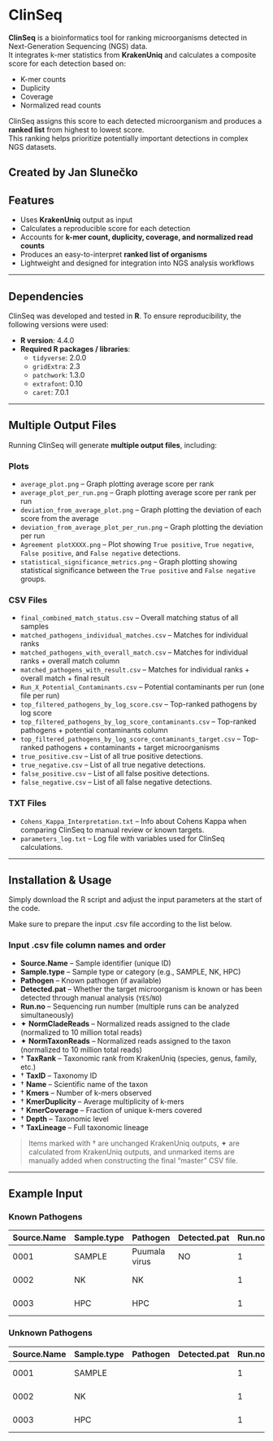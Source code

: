# ClinSeq

**ClinSeq** is a bioinformatics tool for ranking microorganisms detected in Next-Generation Sequencing (NGS) data.  
It integrates k-mer statistics from **KrakenUniq** and calculates a composite score for each detection based on:

- K-mer counts  
- Duplicity  
- Coverage  
- Normalized read counts  

ClinSeq assigns this score to each detected microorganism and produces a **ranked list** from highest to lowest score.  
This ranking helps prioritize potentially important detections in complex NGS datasets.

Created by Jan Slunečko
---

## Features

- Uses **KrakenUniq** output as input  
- Calculates a reproducible score for each detection  
- Accounts for **k-mer count, duplicity, coverage, and normalized read counts**  
- Produces an easy-to-interpret **ranked list of organisms**  
- Lightweight and designed for integration into NGS analysis workflows  

---

## Dependencies

ClinSeq was developed and tested in **R**. To ensure reproducibility, the following versions were used:

- **R version**: 4.4.0  
- **Required R packages / libraries**:
  - `tidyverse`: 2.0.0
  - `gridExtra`: 2.3  
  - `patchwork`: 1.3.0  
  - `extrafont`: 0.10 
  - `caret`: 7.0.1 

---

## Multiple Output Files

Running ClinSeq will generate **multiple output files**, including:

### Plots

- `average_plot.png` – Graph plotting average score per rank  
- `average_plot_per_run.png` – Graph plotting average score per rank per run  
- `deviation_from_average_plot.png` – Graph plotting the deviation of each score from the average  
- `deviation_from_average_plot_per_run.png` – Graph plotting the deviation per run
- `Agreement plotXXXX.png` – Plot showing `True positive`, `True negative`, `False positive`, and `False negative` detections. 
- `statistical_significance_metrics.png` – Graph plotting showing statistical significance between the `True positive` and `False negative` groups. 

### CSV Files

- `final_combined_match_status.csv` – Overall matching status of all samples  
- `matched_pathogens_individual_matches.csv` – Matches for individual ranks  
- `matched_pathogens_with_overall_match.csv` – Matches for individual ranks + overall match column  
- `matched_pathogens_with_result.csv` – Matches for individual ranks + overall match + final result  
- `Run_X_Potential_Contaminants.csv` – Potential contaminants per run (one file per run)  
- `top_filtered_pathogens_by_log_score.csv` – Top-ranked pathogens by log score  
- `top_filtered_pathogens_by_log_score_contaminants.csv` – Top-ranked pathogens + potential contaminants column  
- `top_filtered_pathogens_by_log_score_contaminants_target.csv` – Top-ranked pathogens + contaminants + target microorganisms  
- `true_positive.csv` – List of all true positive detections.  
- `true_negative.csv` – List of all true negative detections.  
- `false_positive.csv` – List of all false positive detections.  
- `false_negative.csv` – List of all false negative detections.  

### TXT Files

- `Cohens_Kappa_Interpretation.txt` – Info about Cohens Kappa when comparing ClinSeq to manual review or known targets.  
- `parameters_log.txt` – Log file with variables used for ClinSeq calculations.  


---

## Installation & Usage

Simply download the R script and adjust the input parameters at the start of the code.

Make sure to prepare the input .csv file according to the list below.

### Input .csv file column names and order

- **Source.Name** – Sample identifier (unique ID)  
- **Sample.type** – Sample type or category (e.g., SAMPLE, NK, HPC)  
- **Pathogen** – Known pathogen (if available)  
- **Detected.pat** – Whether the target microorganism is known or has been detected through manual analysis (`YES`/`NO`)  
- **Run.no** – Sequencing run number (multiple runs can be analyzed simultaneously)  
- ✦ **NormCladeReads** – Normalized reads assigned to the clade (normalized to 10 million total reads)  
- ✦ **NormTaxonReads** – Normalized reads assigned to the taxon (normalized to 10 million total reads)  
- † **TaxRank** – Taxonomic rank from KrakenUniq (species, genus, family, etc.)  
- † **TaxID** – Taxonomy ID  
- † **Name** – Scientific name of the taxon  
- † **Kmers** – Number of k-mers observed  
- † **KmerDuplicity** – Average multiplicity of k-mers  
- † **KmerCoverage** – Fraction of unique k-mers covered  
- † **Depth** – Taxonomic level  
- † **TaxLineage** – Full taxonomic lineage  

> Items marked with † are unchanged KrakenUniq outputs, ✦ are calculated from KrakenUniq outputs, and unmarked items are manually added when constructing the final “master” CSV file.

---

## Example Input

### Known Pathogens

| Source.Name | Sample.type | Pathogen      | Detected.pat | Run.no | NormCladeReads  | NormTaxonReads   | TaxRank | TaxID | Name   | Kmers     | KmerDuplicity | KmerCoverage | Depth | TaxLineage |
|------------|-------------|---------------|--------------|--------|----------------|-----------------|---------|-------|--------|-----------|---------------|--------------|-------|------------|
| 0001       | SAMPLE      | Puumala virus | NO           | 1      | 1039.574819    | 22.42737554     | -       | 1     | -_root | 38108557  | 1.91          | 0.0007985    | 0     | -_root     |
| 0002       | NK          | NK            |              | 1      | 11556.32958    | 1065.312947     | -       | 1     | -_root | 30142     | 1.84          | 6.316E-07    | 0     | -_root     |
| 0003       | HPC         | HPC           |              | 1      | 3480974.202    | 1004.772273     | -       | 1     | -_root | 1368030   | 47.9          | 0.00002866   | 0     | -_root     |

### Unknown Pathogens

| Source.Name | Sample.type | Pathogen | Detected.pat | Run.no | NormCladeReads      | NormTaxonReads        | TaxRank | TaxID | Name   | Kmers     | KmerDuplicity | KmerCoverage | Depth | TaxLineage |
|------------|-------------|----------|--------------|--------|--------------------|----------------------|---------|-------|--------|-----------|---------------|--------------|-------|------------|
| 0001        | SAMPLE      |          |              | 1      | 1350972.1497       | 2848.46096           | -       | 1     | -_root | 16705211  | 15            | 0.00035      | 0     | -_root     |
| 0002        | NK          |          |              | 1      | 2522121.4314       | 2782.56998           | -       | 1     | -_root | 259500    | 2.5           | 0.000005437  | 0     | -_root     |
| 0003       | HPC         |          |              | 1      | 3963956.9891       | 1324.26579           | -       | 1     | -_root | 1752282   | 180           | 0.00003672   | 0     | -_root     |
